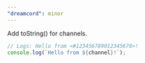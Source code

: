 ```yaml
---
"dreamcord": minor
---
```


Add toString() for channels.

```ts
// Logs: Hello from <#123456789012345678>!
console.log(`Hello from ${channel}!`);
```
